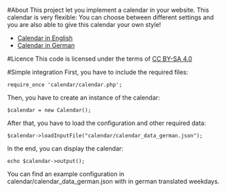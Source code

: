 #About
This project let you implement a calendar in your website. This calendar is very flexible: You can choose between different settings and you are also able to give this calendar your own style!

* [Calendar in English](http://i.imgur.com/MiRlZ9i.png)
* [Calendar in German](http://i.imgur.com/1gesViR.png)

#Licence
This code is licensed under the terms of [CC BY-SA 4.0](https://creativecommons.org/licenses/by-sa/4.0/)

#Simple integration
First, you have to include the required files:
```
require_once 'calendar/calendar.php';
```

Then, you have to create an instance of the calendar:
```
$calendar = new Calendar();
```

After that, you have to load the configuration and other required data:
```
$calendar->loadInputFile("calendar/calendar_data_german.json");
```

In the end, you can display the calendar:
```
echo $calendar->output();
```

You can find an example configuration in calendar/calendar_data_german.json with in german translated weekdays.